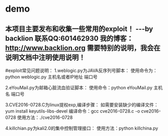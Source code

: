 # demo
本项目主要发布和收集一些常用的exploit！ ---by backlion  联系QQ:601462930
我的博客：http://www.backlion.org
需要特别的说明，我会在说明文档中注明使用说明！
-------------------------------------------------------------
#exploit常见问题说明：
1.weblogic.py为JAVA反序列号脚本：
使用命令为：python  weblogic.py  主机名或者IP地址   端口号


2.eYouMail.py为邮箱心脏流血验证脚本：
使用命令：python eYouMail.py  主机名  端口号


3.CVE2016-0728.C为linux提权exp,编译步骤：
如需要安装缺少的编译文件：yum install keyutils-libs-devel
编译命令：gcc cve2016-0728.c -o  cve2016-0728
使用方法：./cve2016-0728

4.killchian.py为kali2.0的集中控制管理接口：
使用方法：python killchina.py

